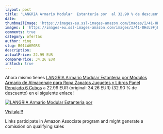 ```yaml
---
layout: post
title: 'LANGRIA Armario Modular  Estantería por  al 32.90 % de descuento'
date: 
thumbnailImage: 'https://images-eu.ssl-images-amazon.com/images/I/41-UHsL9FjL._SL200_.jpg'
images: [ 'https://images-eu.ssl-images-amazon.com/images/I/41-UHsL9FjL._SL200_.jpg' ]
comments: true
category: ofertas
author: ring
slug: B01LW6EGRS
description:
actualPrice: 22.99 EUR
comparePrice: 34.26 EUR
inStock: true
---
```


Ahora mismo tienes [LANGRIA Armario Modular  Estantería por Módulos  Armario de Almacenaje  para Ropa  Zapatos  Juguetes y Libros  Panel Repujado  6 Cubos](https://www.amazon.es/dp/B01LW6EGRS/?tag=tolees-21) a 22.99 EUR (original: 34.26 EUR) (32.90 %  de descuento) en el siguiente enlace!

[![LANGRIA Armario Modular  Estantería por ](https://images-eu.ssl-images-amazon.com/images/I/41-UHsL9FjL._SL200_.jpg)](https://www.amazon.es/dp/B01LW6EGRS/?tag=tolees-21)

[Visítala!!!](https://www.amazon.es/dp/B01LW6EGRS/?tag=tolees-21)

Links participate in Amazon Associate program and might generate a comission on qualifying sales
